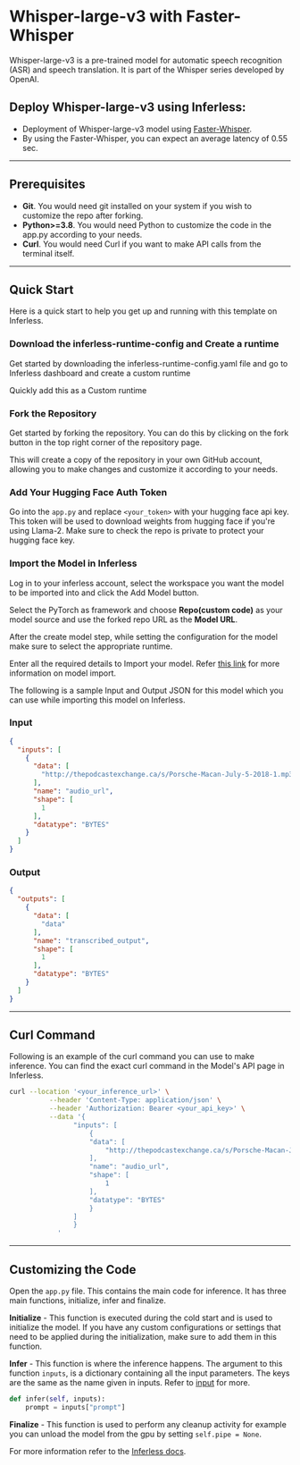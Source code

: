 # Whisper-large-v3 with Faster-Whisper
Whisper-large-v3 is a pre-trained model for automatic speech recognition (ASR) and speech translation. It is part of the Whisper series developed by OpenAI.

## Deploy Whisper-large-v3 using Inferless:
- Deployment of Whisper-large-v3 model using [Faster-Whisper](https://github.com/SYSTRAN/faster-whisper).
- By using the Faster-Whisper, you can expect an average latency of 0.55 sec.

---
## Prerequisites
- **Git**. You would need git installed on your system if you wish to customize the repo after forking.
- **Python>=3.8**. You would need Python to customize the code in the app.py according to your needs.
- **Curl**. You would need Curl if you want to make API calls from the terminal itself.

---
## Quick Start
Here is a quick start to help you get up and running with this template on Inferless.

### Download the inferless-runtime-config and Create a runtime 
Get started by downloading the inferless-runtime-config.yaml file and go to Inferless dashboard and create a custom runtime 

Quickly add this as a Custom runtime

### Fork the Repository
Get started by forking the repository. You can do this by clicking on the fork button in the top right corner of the repository page.

This will create a copy of the repository in your own GitHub account, allowing you to make changes and customize it according to your needs.

### Add Your Hugging Face Auth Token
Go into the `app.py` and replace `<your_token>` with your hugging face api key. This token will be used to download weights from hugging face if you're using Llama-2. Make sure to check the repo is private to protect your hugging face key.


### Import the Model in Inferless
Log in to your inferless account, select the workspace you want the model to be imported into and click the Add Model button.

Select the PyTorch as framework and choose **Repo(custom code)** as your model source and use the forked repo URL as the **Model URL**.

After the create model step, while setting the configuration for the model make sure to select the appropriate runtime.

Enter all the required details to Import your model. Refer [this link](https://docs.inferless.com/integrations/github-custom-code) for more information on model import.

The following is a sample Input and Output JSON for this model which you can use while importing this model on Inferless.

### Input
```json
{
  "inputs": [
    {
      "data": [
        "http://thepodcastexchange.ca/s/Porsche-Macan-July-5-2018-1.mp3"
      ],
      "name": "audio_url",
      "shape": [
        1
      ],
      "datatype": "BYTES"
    }
  ]
}
```

### Output
```json
{
  "outputs": [
    {
      "data": [
        "data"
      ],
      "name": "transcribed_output",
      "shape": [
        1
      ],
      "datatype": "BYTES"
    }
  ]
}
```

---
## Curl Command
Following is an example of the curl command you can use to make inference. You can find the exact curl command in the Model's API page in Inferless.
```bash
curl --location '<your_inference_url>' \
          --header 'Content-Type: application/json' \
          --header 'Authorization: Bearer <your_api_key>' \
          --data '{
                "inputs": [
                    {
                    "data": [
                        "http://thepodcastexchange.ca/s/Porsche-Macan-July-5-2018-1.mp3"
                    ],
                    "name": "audio_url",
                    "shape": [
                        1
                    ],
                    "datatype": "BYTES"
                    }
                ]
                }
            '
```


---
## Customizing the Code
Open the `app.py` file. This contains the main code for inference. It has three main functions, initialize, infer and finalize.

**Initialize** -  This function is executed during the cold start and is used to initialize the model. If you have any custom configurations or settings that need to be applied during the initialization, make sure to add them in this function.

**Infer** - This function is where the inference happens. The argument to this function `inputs`, is a dictionary containing all the input parameters. The keys are the same as the name given in inputs. Refer to [input](#input) for more.

```python
def infer(self, inputs):
    prompt = inputs["prompt"]
```

**Finalize** - This function is used to perform any cleanup activity for example you can unload the model from the gpu by setting `self.pipe = None`.


For more information refer to the [Inferless docs](https://docs.inferless.com/).
